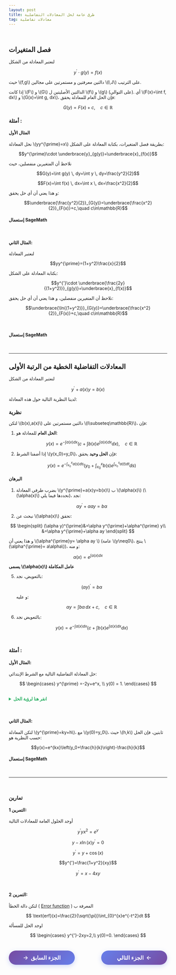 ```yaml
---
layout: post
title: طرق عامة لحل المعادلات التفاضلية
tag: معادلات تفاضلية
---
```


<br>




## فصل المتغيرات

لنعتبر المعادلة من الشكل

$$y^{\prime}\cdot g(y)=f(x)$$

حيث \\(f,g\\) دالتين معرفتين و مستمرتين على مجالين \\(I,J\\) على الترتيب.

إذا كانت \\(F\\) و \\(G\\) الدالتين الأصليتين ل \\(f\\) و \\(g\\) (على التوالي). أي \\(F(x)=\int f\, dx\\) و \\(G(x)=\int g\, dx\\)، فإن الحل العام للمعادلة يحقق:

$$G(y)=F(x)+c, \quad c\in\mathbb{R}$$





### أمثلة :

#### المثال الأول


نحل المعادلة \\(yy^{\prime}=x\\) بطريقة فصل المتغيرات، بكتابة المعادلة على الشكل:

$$y^{\prime}\cdot \underbrace{y}_{g(y)}=\underbrace{x}_{f(x)}$$


نلاحظ أن المتغيرين منفصلين، حيث

$$G(y)=\int g(y) \, dy=\int y \, dy=\frac{y^2}{2}$$

$$F(x)=\int f(x) \, dx=\int x \, dx=\frac{x^2}{2}$$

و هذا يعني أن أي حل يحقق:

$$\underbrace{\frac{y^2}{2}}_{G(y)}=\underbrace{\frac{x^2}{2}}_{F(x)}+c,\quad c\in\mathbb{R}$$




#### إستعمال SageMath


<div class="sage">
  <script type="text/x-sage">
x = var("x")
y = function('y')(x) 
eq = y*diff(y,x) == x #تعريف المعادلة التفاضلية
solution = desolve(eq, y)  #حل المعادلة
print("الحل العام:")
pretty_print(solution)
  </script>
</div>

<br>


#### المثال الثاني: 

لنعتبر المعادلة 

$$yy^{\prime}=(1+y^2)\frac{x}{2}$$ 


بكتابة المعادلة على الشكل:

$$y^{'}\cdot \underbrace{\frac{2y}{(1+y^2)}}_{g(y)}=\underbrace{x}_{f(x)}$$

نلاحظ أن المتغيرين منفصلين، و هذا يعني أن أي حل يحقق:

$$\underbrace{\ln{(1+y^2)}}_{G(y)}=\underbrace{\frac{x^2}{2}}_{F(x)}+c,\quad c\in\mathbb{R}$$

<br>


#### إستعمال SageMath

<div class="sage">
  <script type="text/x-sage">
x = var("x")
y = function('y')(x)
eq = y*diff(y,x) == (1+y^2)*x/2 #تعريف المعادلة
sol1 = desolve(eq, y) #حل المعادلة
print("الحل العام:")
pretty_print(sol1)
  </script>
</div>

<br>








---






## المعادلات التفاضلية الخطية من الرتبة الأولى

لنعتبر المعادلة من الشكل

$$y^{\prime}+a(x)y=b(x)$$

لدينا النظرية التالية حول هذه المعادلة:

### نظرية

لتكن \\(b(x),a(x)\\) دالتين مستمرتين على \\(I\subseteq\mathbb{R}\\)، فإن:

1. **الحل العام** للمعادلة هو:

    $$y(x)=e^{-\int a(x)dx} \left( c+\int b(x)e^{\int a(x)dx}dx\right), \quad c\in\mathbb{R}$$

3. إذا أضفنا الشرط \\(y(x_0)=y_0\\)، فإن **الحل وحيد** يحقق:

   $$y(x)=e^{-\int_{x_0}^{x} a(s)ds} \left( y_0+\int_{x_0}^{x} b(s)e^{\int_{x_0}^{s} a(t)dt}ds\right)$$

#### البرهان

1. بضرب طرفي المعادلة \\(y^{\prime}+a(x)y=b(x)\\) ب \\(\alpha(x)\\) (\\(\alpha(x)\\) نحددها فيما يلي)، نجد:

    $$\alpha y^{\prime}+\alpha ay=b\alpha$$

3. نبحث عن \\(\alpha(x)\\) تحقق:

$$
\begin{split}
(\alpha y)^{\prime}&=\alpha y^{\prime}+\alpha^{\prime} y\\
                   &=\alpha y^{\prime}+\alpha ay
\end{split}
$$
   
   و هذا يعني أن \\(\alpha^{\prime}y= \alpha ay \\) (عامة \\(y\neq0\\)، ينتج \\(\alpha^{\prime}= a\alpha\\))، و منه:

 $$\alpha(x)=e^{\int a(x)dx}$$
   
   **يسمى \\(\alpha(x)\\) عامل المكاملة**

5. بالتعويض، نجد:

    $$(\alpha y)^{\prime}=b\alpha$$
   
   و عليه:

    $$\alpha y=\int b\alpha\, dx+c, \quad c\in\mathbb{R}$$

6. بالتعويض نجد:

   $$y(x)=e^{-\int a(x)dx} \left( c+\int b(x)e^{\int a(x)dx}dx\right)$$

<br>


### أمثلة :


#### المثال الأول: 

حل المعادلة التفاضلية التالية مع الشرط الإبتدائي:

$$
\begin{cases}
y^{\prime}  =-2y+e^x, \\
y(0) = 1.
\end{cases}
$$

<br>
<details>
  <summary style="color: #27ae60; font-weight: bold;"> انقر هنا لرؤية الحل</summary>

<br>

<b>الخطوة 1:</b> تحديد شكل المعادلة

المعادلة من الشكل: $y^{\prime} + a(x)y = b(x)$ حيث:

$$a(x) = 2, \quad b(x) = e^x $$


<b>الخطوة 2:</b> إيجاد عامل المكاملة
و هو:

$$\alpha(x) = e^{\int a(x) dx} = e^{\int 2 dx} = e^{2x}$$

<b>الخطوة 3:</b> ضرب المعادلة بعامل المكاملة

نضرب طرفي المعادلة الأصلية في $e^{2x}$:
$$e^{2x}y' + 2e^{2x}y = e^{2x} \cdot e^x = e^{3x}$$

<b>الخطوة 4:</b> ملاحظة أن الطرف الأيسر يمكن كتابته كمشتقة:


$$\frac{d}{dx}(e^{2x}y) = e^{3x}$$

هذا صحيح لأن:
$$\frac{d}{dx}(e^{2x}y) = e^{2x}y' + 2e^{2x}y$$

<b>الخطوة 5:</b>
نكامل الطرفين:

$$\int \frac{d}{dx}(e^{2x}y) dx = \int e^{3x} dx$$
$$e^{2x}y = \frac{e^{3x}}{3} + C$$

<b>الخطوة 6:</b> إيجاد الحل العام

نقسم على $e^{2x}$:
$$y(x) = \frac{e^{3x}}{3e^{2x}} + \frac{C}{e^{2x}} = \frac{e^x}{3} + Ce^{-2x}$$

<b>الخطوة 7:</b> تطبيق الشرط الابتدائي

نستخدم الشرط $y(0) = 1$:
$$y(0) = \frac{e^0}{3} + Ce^{-2 \cdot 0} = \frac{1}{3} + C = 1$$

إذن: $C = 1 - \frac{1}{3} = \frac{2}{3}$

<b>الحل النهائي:</b>
$$y(x) = \frac{e^x}{3} + \frac{2}{3}e^{-2x}$$

أو يمكن كتابته كالتالي:
$$y(x) = \frac{1}{3}(e^x + 2e^{-2x})$$

<b>التحقق:</b>

للتأكد من صحة الحل، نحسب $y^{\prime}(x)$ ونعوض في المعادلة الأصلية:
$$y'(x) = \frac{e^x}{3} - \frac{4}{3}e^{-2x}$$

نعوض في المعادلة:
$$y' + 2y = \frac{e^x}{3} - \frac{4}{3}e^{-2x} + 2\left(\frac{e^x}{3} + \frac{2}{3}e^{-2x}\right)$$
$$= \frac{e^x}{3} - \frac{4}{3}e^{-2x} + \frac{2e^x}{3} + \frac{4}{3}e^{-2x} = e^x \checkmark$$

وللشرط الابتدائي:
$$y(0) = \frac{1}{3} + \frac{2}{3} = 1 \checkmark$$

</details>
<br>



<div class="sage">
  <script type="text/x-sage">
x = var("x")
y = function('y')(x)
eq = diff(y,x) + 2*y == exp(x) #تعريف المعادلة
solution = desolve(eq, y, ics=[0, 1]) #حل المعادلة مع الشرط الإبتدائي
print("\nالحل:")
pretty_print(solution)
  </script>
</div>

<br>






#### المثال الثاني: 

لتكن المعادلة \\(y^{\prime}=ky+h\\)، مع \\(y(0)=y_0\\)، حيث \\(h,k\\) ثابتين، فإن الحل حسب النظرية هو:

$$y(x)=e^{kx}\left(y_0+\frac{h}{k}\right)-\frac{h}{k}$$

#### إستعمال SageMath

<div class="sage">
  <script type="text/x-sage">
x, k, h, y0 = var('x k h y0')
y = function('y')(x)
eq = diff(y, x) == k*y + h 
general_solution = desolve(eq, y, ivar=x)
pretty_print(general_solution)
print("\n" + "="*40)
particular_solution = desolve(eq, y, ics=[0, y0], ivar=x)# حل مع الشرط الإبتدائي

pretty_print(particular_solution)
  </script>
</div>

<br>






---

<br>

### تمارين


#### التمرين 1: 

أوجد الحلول العامة للمعادلات التالية

$$y^{'}yx^2=e^{y}$$

$$y-x\ln(x)y^{'}=0$$

$$y^{'}=y+\cos(x)$$

$$y^{'}=\frac{1+y^2}{xy}$$

$$y^{'}=x-4xy$$

<br>

#### التمرين 2: 
لتكن دالة الخطأ ( [Error function](https://en.wikipedia.org/wiki/Error_function) ) المعرفة ب

$$
\text{erf}(x)=\frac{2}{\sqrt{\pi}}\int_{0}^{x}e^{-t^2}dt
$$

اوجد الحل للمسألة

$$
\begin{cases}
y^{'}-2xy=2,\\
y(0)=0.
\end{cases}
$$













<style>
.nav-buttons {
    display: flex;
    justify-content: space-between;
    align-items: center;
    margin: 40px 0;
    gap: 20px;
}
.nav-btn {
    background: linear-gradient(135deg, #667eea, #764ba2);
    color: white;
    border: none;
    padding: 12px 30px;
    border-radius: 25px;
    font-size: 1.1rem;
    font-weight: 600;
    cursor: pointer;
    transition: all 0.3s ease;
    box-shadow: 0 4px 15px rgba(102, 126, 234, 0.3);
    text-decoration: none;
    display: inline-flex;
    align-items: center;
    min-width: 150px;
    justify-content: center;
}
.nav-btn:hover {
    transform: translateY(-2px);
    box-shadow: 0 6px 20px rgba(102, 126, 234, 0.4);
    color: white;
    text-decoration: none;
}
.prev-btn {
    background: linear-gradient(135deg, #764ba2, #667eea);
}
.next-btn {
    background: linear-gradient(135deg, #667eea, #764ba2);
}
.arrow-right {
    margin-left: 8px;
    transition: transform 0.3s ease;
}
.arrow-left {
    margin-right: 8px;
    transition: transform 0.3s ease;
}
.nav-btn:hover .arrow-right {
    transform: translateX(3px);
}
.nav-btn:hover .arrow-left {
    transform: translateX(-3px);
}
@media (max-width: 768px) {
    .nav-buttons {
        flex-direction: column;
        gap: 15px;
    }
    .nav-btn {
        width: 100%;
        max-width: 300px;
    }
}
</style>

<div class="nav-buttons">
    <a href="https://bmdz1.github.io/Diff_equa/" class="nav-btn prev-btn">
        <span class="arrow-left">→</span>الجزء السابق
    </a>
    <a href="https://bmdz1.github.io/Diff_equa2/" class="nav-btn next-btn">
        الجزء التالي<span class="arrow-right">←</span>
    </a>
</div>





